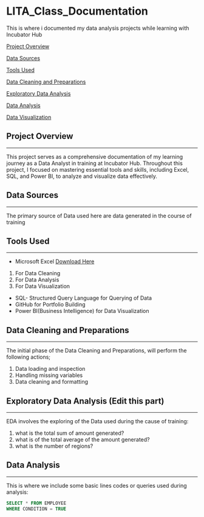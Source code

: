 # LITA_Class_Documentation
This is where i documented my data analysis projects while learning with Incubator Hub


[Project Overview](#project-overview)

[Data Sources](#data-sources)

[Tools Used](#tools-used)

[Data Cleaning and Preparations](#data-cleaning-and-preparations)

[Exploratory Data Analysis](#exploratory-data-analysis)

[Data Analysis](#data-analysis)

[Data Visualization](#data-visualization)


## Project Overview
---
This project serves as a comprehensive documentation of my learning journey as a Data Analyst in training at Incubator Hub. Throughout this project, I focused on mastering essential tools and skills, including Excel, SQL, and Power BI, to analyze and visualize data effectively.

## Data Sources
---
The primary source of Data used here are data generated in the course of training

## Tools Used
---
- Microsoft Excel [Download Here](https://www.microsoft.com)
1. For Data Cleaning
2. For Data Analysis 
3. For Data Visualization
- SQL- Structured Query Language for Querying of Data
- GitHub for Portfolio Building
- Power BI(Business Intelligence) for Data Visualization 

## Data Cleaning and Preparations
---
The initial phase of the Data Cleaning and Preparations, will perform the following actions;
1. Data loading and inspection
2. Handling missing variables
3. Data cleaning and formatting

## Exploratory Data Analysis (Edit this part)
---
EDA involves the exploring of the Data used during the cause of training:
1. what is the total sum of amount generated?
2. what is of the total average of the amount generated?
3. what is the number of regions?

## Data Analysis
---
This is where we include some basic lines codes or queries used during analysis:

```SQL
SELECT * FROM EMPLOYEE
WHERE CONDITION = TRUE
```

